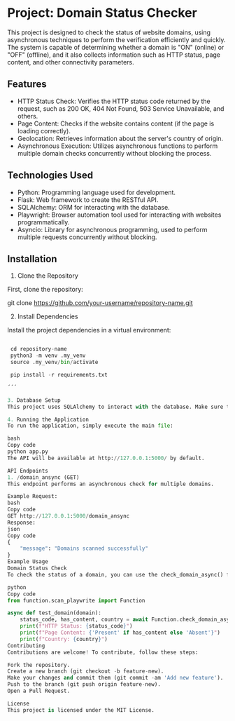 # **Project: Domain Status Checker**

This project is designed to check the status of website domains, using asynchronous techniques to perform the verification efficiently and quickly. The system is capable of determining whether a domain is "ON" (online) or "OFF" (offline), and it also collects information such as HTTP status, page content, and other connectivity parameters.

## **Features**

 - HTTP Status Check: Verifies the HTTP status code returned by the request, such as 200 OK, 404 Not Found, 503 Service Unavailable, and others.
 - Page Content: Checks if the website contains content (if the page is loading correctly).
 - Geolocation: Retrieves information about the server's country of origin.
 - Asynchronous Execution: Utilizes asynchronous functions to perform multiple domain checks concurrently without blocking the process.

## **Technologies Used**

 - Python: Programming language used for development.
 - Flask: Web framework to create the RESTful API.
 - SQLAlchemy: ORM for interacting with the database.
 - Playwright: Browser automation tool used for interacting with websites programmatically.
 - Asyncio: Library for asynchronous programming, used to perform multiple requests concurrently without blocking.

## **Installation**

1. Clone the Repository

 First, clone the repository:

 git clone https://github.com/your-username/repository-name.git

2. Install Dependencies

Install the project dependencies in a virtual environment:

```python

 cd repository-name 
 python3 -m venv .my_venv
 source .my_venv/bin/activate  

 pip install -r requirements.txt

´´´

3. Database Setup
This project uses SQLAlchemy to interact with the database. Make sure to configure your database before running the application.

4. Running the Application
To run the application, simply execute the main file:

bash
Copy code
python app.py
The API will be available at http://127.0.0.1:5000/ by default.

API Endpoints
1. /domain_ansync (GET)
This endpoint performs an asynchronous check for multiple domains.

Example Request:
bash
Copy code
GET http://127.0.0.1:5000/domain_ansync
Response:
json
Copy code
{
    "message": "Domains scanned successfully"
}
Example Usage
Domain Status Check
To check the status of a domain, you can use the check_domain_async() function, which verifies the HTTP status and other relevant information.

python
Copy code
from function.scan_playwrite import Function

async def test_domain(domain):
    status_code, has_content, country = await Function.check_domain_async(domain)
    print(f"HTTP Status: {status_code}")
    print(f"Page Content: {'Present' if has_content else 'Absent'}")
    print(f"Country: {country}")
Contributing
Contributions are welcome! To contribute, follow these steps:

Fork the repository.
Create a new branch (git checkout -b feature-new).
Make your changes and commit them (git commit -am 'Add new feature').
Push to the branch (git push origin feature-new).
Open a Pull Request.

License
This project is licensed under the MIT License.